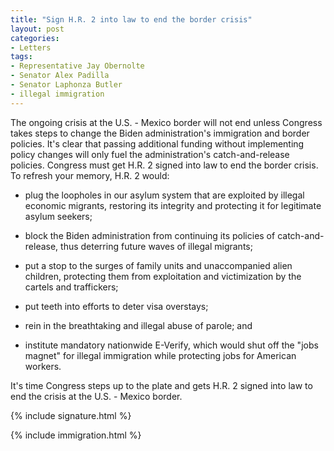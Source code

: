 ```yaml
---
title: "Sign H.R. 2 into law to end the border crisis"
layout: post
categories:
- Letters
tags:
- Representative Jay Obernolte
- Senator Alex Padilla
- Senator Laphonza Butler
- illegal immigration
---
```


The ongoing crisis at the U.S. - Mexico border will not end unless Congress takes steps to change the Biden administration's immigration and border policies. It's clear that passing additional funding without implementing policy changes will only fuel the administration's catch-and-release policies. Congress must get H.R. 2 signed into law to end the border crisis. To refresh your memory, H.R. 2 would:

- plug the loopholes in our asylum system that are exploited by illegal economic migrants, restoring its integrity and protecting it for legitimate asylum seekers;

- block the Biden administration from continuing its policies of catch-and-release, thus deterring future waves of illegal migrants;

- put a stop to the surges of family units and unaccompanied alien children, protecting them from exploitation and victimization by the cartels and traffickers;

- put teeth into efforts to deter visa overstays;

- rein in the breathtaking and illegal abuse of parole; and

- institute mandatory nationwide E-Verify, which would shut off the "jobs magnet" for illegal immigration while protecting jobs for American workers.

It's time Congress steps up to the plate and gets H.R. 2 signed into law to end the crisis at the U.S. - Mexico border.

{% include signature.html %}

{% include immigration.html %}
